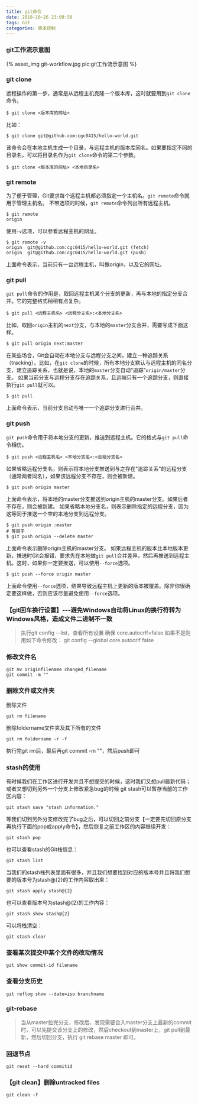```yaml
---
title: git命令
date: 2018-10-26 23:09:50
tags: Git
categories: 版本控制
---
```

### git工作流示意图
{% asset_img git-workflow.jpg pic:git工作流示意图 %}
### git clone
远程操作的第一步，通常是从远程主机克隆一个版本库，这时就要用到`git clone`命令。
```
$ git clone <版本库的网址>
```
比如：
```
$ git clone git@github.com:cgc0415/hello-world.git
```
该命令会在本地主机生成一个目录，与远程主机的版本库同名。如果要指定不同的目录名，可以将目录名作为`git clone`命令的第二个参数。
```
$ git clone <版本库的网址> <本地目录名>
```
### git remote
为了便于管理，Git要求每个远程主机都必须指定一个主机名。`git remote`命令就用于管理主机名。
不带选项的时候，`git remote`命令列出所有远程主机。
```
$ git remote
origin
```
使用`-v`选项，可以参看远程主机的网址。
```
$ git remote -v
origin  git@github.com:cgc0415/hello-world.git (fetch)
origin  git@github.com:cgc0415/hello-world.git (push)
```
上面命令表示，当前只有一台远程主机，叫做origin，以及它的网址。
### git pull
`git pull`命令的作用是，取回远程主机某个分支的更新，再与本地的指定分支合并。它的完整格式稍稍有点复杂。
```
$ git pull <远程主机名> <远程分支名>:<本地分支名>
```
比如，取回`origin`主机的`next`分支，与本地的`master`分支合并，需要写成下面这样。
```
$ git pull origin next:master
```
在某些场合，Git会自动在本地分支与远程分支之间，建立一种追踪关系（tracking）。比如，在`git clone`的时候，所有本地分支默认与远程主机的同名分支，建立追踪关系，也就是说，本地的`master`分支自动"追踪"`origin/master`分支。
如果当前分支与远程分支存在追踪关系，且远端只有一个追踪分支，则直接执行`git pull`就可以。

```
$ git pull
```
上面命令表示，当前分支自动与唯一一个追踪分支进行合并。
### git push
`git push`命令用于将本地分支的更新，推送到远程主机。它的格式与`git pull`命令相仿。
```
$ git push <远程主机名> <本地分支名>:<远程分支名>
```
如果省略远程分支名，则表示将本地分支推送到与之存在"追踪关系"的远程分支（通常两者同名），如果该远程分支不存在，则会被新建。
```
$ git push origin master
```
上面命令表示，将本地的master分支推送到origin主机的master分支。如果后者不存在，则会被新建。
如果省略本地分支名，则表示删除指定的远程分支，因为这等同于推送一个空的本地分支到远程分支。
```
$ git push origin :master
# 等同于
$ git push origin --delete master
```
上面命令表示删除origin主机的master分支。
如果远程主机的版本比本地版本更新，推送时Git会报错，要求先在本地做`git pull`合并差异，然后再推送到远程主机。这时，如果你一定要推送，可以使用`--force`选项。
```
$ git push --force origin master
```
上面命令使用`--force`选项，结果导致远程主机上更新的版本被覆盖。除非你很确定要这样做，否则应该尽量避免使用`--force`选项。

### 【git回车换行设置】---避免Windows自动将Linux的换行符转为Windows风格，造成文件二进制不一致

> 执行git config --list，查看所有设置
> 确保 core.autocrlf=false
> 如果不是则用如下命令修改：
> git config --global core.autocrlf false

### 修改文件名
```
git mv originfilename changed_filename
git commit -m ""
```
### 删除文件或文件夹
删除文件
```
git rm filename
```
删除foldername文件夹及其下所有的文件
```
git rm foldername -r -f
```
执行完git rm后，最后再git commit -m ""，然后push即可
### stash的使用

有时候我们在工作区进行开发并且不想提交的时候，这时我们又想pull最新代码；或者又想切到另外一个分支上修改紧急bug的时候
git stash可以暂存当前的工作区内容：

```
git stash save "stash information."
```

等我们切到另外分支修改完了bug之后，可以切回之前分支【一定要先切回原分支再执行下面的pop或apply命令】，然后恢复之前工作区的内容继续开发：
```
git stash pop
```

也可以查看stash的Git栈信息：
```
git stash list
```

当我们的stash栈列表里面有很多，并且我们想要找到对应的版本号并且将我们想要的版本号为stash@{2}的工作内容取出来：
```
git stash apply stash@{2}
```

也可以查看版本号为stash@{2}的工作内容：
```
git stash show stash@{2}
```

可以将栈清空：
```
git stash clear
```

### 查看某次提交中某个文件的改动情况
```
git show commit-id filename
```

### 查看分支历史
```
git reflog show --date=iso branchname
```

### git-rebase

> 当从master拉完分支，修改后，发现需要合入master分支上最新的commit时，可以先提交该分支上的修改，然后checkout到master上，git pull到最新，然后切回分支，执行 git rebase master 即可。

### 回退节点
```
git reset --hard commitid
```

### 【git clean】删除untracked files
```
git clean -f
```